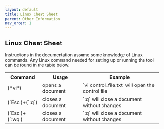 ```yaml
---
layout: default
title: Linux Cheat Sheet
parent: Other Information
nav_order: 1
---
```


## Linux Cheat Sheet

Instructions in the documentation assume some knowledge of Linux commands. Any Linux command needed for setting up or running the tool can be found in the table below.

<table cellspacing="0" cellpadding="0">
  <tr>
    <th>Command</th><th>Usage</th><th>Example</th>
  </tr>
  <tr>
    <td>(*vi*)</td><td>opens a document</td><td>`vi control_file.txt` will open the control file</td>
  </tr>
  <tr>
    <td>(`Esc`)+(`:q`)</td><td>closes a document</td><td>`:q` will close a document without changes</td>
  </tr>
   <tr>
    <td>(`Esc`)+(`:wq`)</td><td>closes a document</td><td>`:q` will close a document without changes</td>
  </tr>
 </table>
